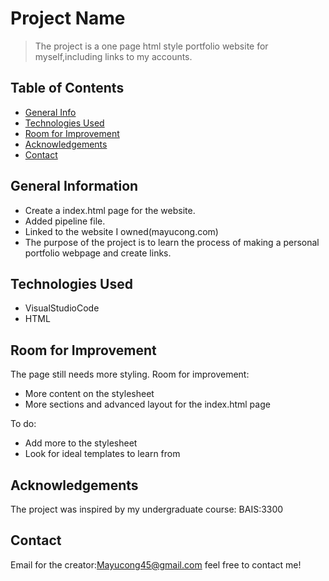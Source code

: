 # Project Name
> The project is a one page html style portfolio website for myself,including links to my accounts.


## Table of Contents
* [General Info](#general-information)
* [Technologies Used](#technologies-used)
* [Room for Improvement](#room-for-improvement)
* [Acknowledgements](#acknowledgements)
* [Contact](#contact)
<!-- * [License](#license) -->


## General Information
- Create a index.html page for the website.
- Added pipeline file.
- Linked to the website I owned(mayucong.com)
- The purpose of the project is to learn the process of making a personal portfolio webpage and create links.
<!-- You don't have to answer all the questions - just the ones relevant to your project. -->


## Technologies Used
- VisualStudioCode
- HTML



## Room for Improvement
The page still needs more styling.
Room for improvement:
- More content on the stylesheet
- More sections and advanced layout for the index.html page

To do:
- Add more to the stylesheet
- Look for ideal templates to learn from


## Acknowledgements
The project was inspired by my undergraduate course: BAIS:3300



## Contact
Email for the creator:Mayucong45@gmail.com      feel free to contact me!


<!-- Optional -->
<!-- ## License -->
<!-- This project is open source and available under the [... License](). -->

<!-- You don't have to include all sections - just the one's relevant to your project -->
